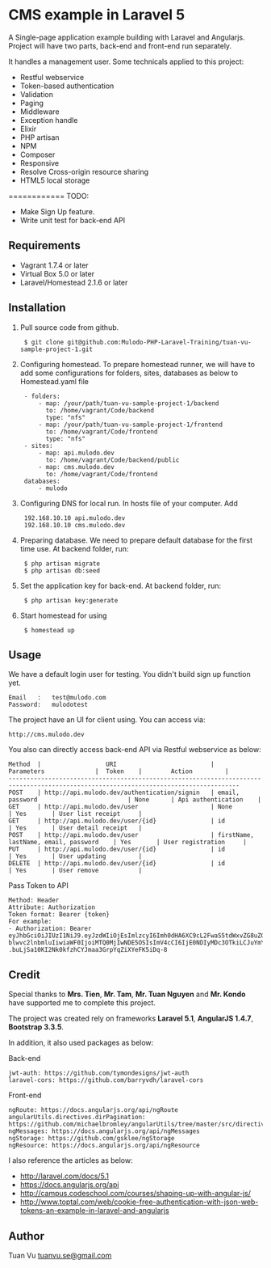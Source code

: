 # CMS example in Laravel 5
A Single-page application example building with Laravel and Angularjs. Project will have two parts, back-end and front-end run separately. 

It handles a management user. Some technicals applied to this project:
- Restful webservice
- Token-based authentication
- Validation
- Paging
- Middleware
- Exception handle
- Elixir
- PHP artisan
- NPM
- Composer
- Responsive
- Resolve Cross-origin resource sharing
- HTML5 local storage

============
TODO:

- Make Sign Up feature.
- Write unit test for back-end API

Requirements
------------

- Vagrant 1.7.4 or later
- Virtual Box 5.0 or later
- Laravel/Homestead 2.1.6 or later

## Installation
1. Pull source code from github.

        $ git clone git@github.com:Mulodo-PHP-Laravel-Training/tuan-vu-sample-project-1.git
    
2. Configuring homestead. To prepare homestead runner, we will have to add some configurations for folders, sites, databases as below to Homestead.yaml file

        - folders: 
            - map: /your/path/tuan-vu-sample-project-1/backend
              to: /home/vagrant/Code/backend
              type: "nfs"
            - map: /your/path/tuan-vu-sample-project-1/frontend
              to: /home/vagrant/Code/frontend
              type: "nfs"
        - sites:
            - map: api.mulodo.dev
              to: /home/vagrant/Code/backend/public
            - map: cms.mulodo.dev
              to: /home/vagrant/Code/frontend
        databases:
            - mulodo

3. Configuring DNS for local run. In hosts file of your computer. Add

        192.168.10.10 api.mulodo.dev
        192.168.10.10 cms.mulodo.dev
    
4. Preparing database. We need to prepare default database for the first time use. At backend folder, run:

        $ php artisan migrate
        $ php artisan db:seed

5. Set the application key for back-end. At backend folder, run:

        $ php artisan key:generate

6. Start homestead for using

        $ homestead up
    
## Usage
We have a default login user for testing. You didn't build sign up function yet.

    Email   :   test@mulodo.com
    Password:   mulodotest

The project have an UI for client using. You can access via:

    http://cms.mulodo.dev
    
You also can directly access back-end API via Restful webservice as below:

    Method  |                  URI                          |                 Parameters              |  Token    |        Action         |
    --------------------------------------------------------------------------------------------------------------------------------------
    POST    | http://api.mulodo.dev/authentication/signin   | email, password                         | None      | Api authentication    |
    GET     | http://api.mulodo.dev/user                    | None                                    | Yes       | User list receipt     | 
    GET     | http://api.mulodo.dev/user/{id}               | id                                      | Yes       | User detail receipt   |
    POST    | http://api.mulodo.dev/user                    | firstName, lastName, email, password    | Yes       | User registration     |
    PUT     | http://api.mulodo.dev/user/{id}               | id                                      | Yes       | User updating         |
    DELETE  | http://api.mulodo.dev/user/{id}               | id                                      | Yes       | User remove           |

Pass Token to API

    Method: Header
    Attribute: Authorization
    Token format: Bearer {token}
    For example:
    - Authorization: Bearer eyJhbGciOiJIUzI1NiJ9.eyJzdWIiOjEsImlzcyI6Imh0dHA6XC9cL2FwaS5tdWxvZG8uZGV2XC9hdXRoZW50aWNhdGlv blwvc2lnbmluIiwiaWF0IjoiMTQ0MjIwNDE5OSIsImV4cCI6IjE0NDIyMDc3OTkiLCJuYmYiOiIxNDQyMjA0MTk5IiwianRpIjoiZjkxYTUyOTM4OTMyNmRlMzdiMzNkYjIyNDU0NmZjNjkifQ .buLjSa10KI2Nk0kfzhCYJmaa3GrpYqZiXYeFK5iDq-8

## Credit

Special thanks to **Mrs. Tien**, **Mr. Tam**, **Mr. Tuan Nguyen** and **Mr. Kondo** have supported me to complete this project.

The project was created rely on frameworks **Laravel 5.1**, **AngularJS 1.4.7**, **Bootstrap 3.3.5**.

In addition, it also used packages as below:

Back-end

    jwt-auth: https://github.com/tymondesigns/jwt-auth
    laravel-cors: https://github.com/barryvdh/laravel-cors
    
Front-end

    ngRoute: https://docs.angularjs.org/api/ngRoute
    angularUtils.directives.dirPagination: https://github.com/michaelbromley/angularUtils/tree/master/src/directives/pagination
    ngMessages: https://docs.angularjs.org/api/ngMessages
    ngStorage: https://github.com/gsklee/ngStorage
    ngResource: https://docs.angularjs.org/api/ngResource
    
I also reference the articles as below:

- http://laravel.com/docs/5.1
- https://docs.angularjs.org/api
- http://campus.codeschool.com/courses/shaping-up-with-angular-js/
- http://www.toptal.com/web/cookie-free-authentication-with-json-web-tokens-an-example-in-laravel-and-angularjs

## Author
Tuan Vu tuanvu.se@gmail.com
